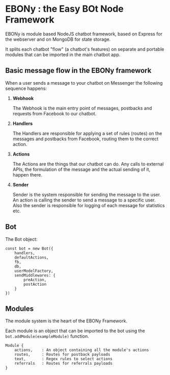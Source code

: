 # EBONy : the Easy BOt Node Framework 
EBONy is module based NodeJS chatbot framework, based on Express for the webserver and on MongoDB for state storage. 

It splits each chatbot "flow" (a chatbot's features) on separate and portable modules that can be imported in the main chatbot app.

## Basic message flow in the EBONy framework

When a user sends a message to your chatbot on Messenger the following sequence happens:

1. **Webhook**

    The Webhook is the main entry point of messages, postbacks and requests from Facebook to our chatbot.
2. **Handlers**

    The Handlers are responsible for applying a set of rules (routes) on the messages and postbacks from Facebook, routing them to the correct action.
3. **Actions**

    The Actions are the things that our chatbot can do. Any calls to external APIs, the formulation of the message and the actual sending of it, happen there.
4. **Sender**

    Sender is the system responsible for sending the message to the user. An action is calling the sender to send a message to a specific user. Also the sender is responsible for logging of each message for statistics etc.

## Bot

The Bot object: 

```
const bot = new Bot({
    handlers,
    defaultActions,
    fb,
    db,
    userModelFactory, 
    sendMiddlewares: {
        preAction,
        postAction
    }
})
```

## Modules

The module system is the heart of the EBONy Framework. 

Each module is an object that can be imported to the bot using the `bot.addModule(exampleModule)` function.

```
Module {
    actions,    : An object containing all the module's actions
    routes,     : Routes for postback payloads
    text,       : Regex rules to select actions
    referrals   : Routes for referrals payloads
}
```

